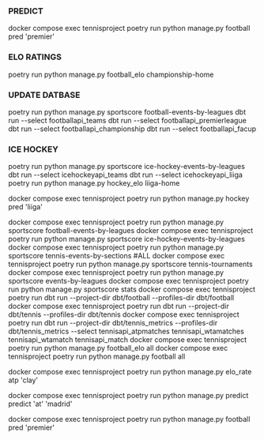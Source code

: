 ### PREDICT
docker compose exec tennisproject poetry run python manage.py football pred 'premier'

### ELO RATINGS
poetry run python manage.py football_elo championship-home

### UPDATE DATBASE
poetry run python manage.py sportscore football-events-by-leagues
dbt run --select footballapi_teams
dbt run --select footballapi_premierleague
dbt run --select footballapi_championship
dbt run --select footballapi_facup


### ICE HOCKEY
poetry run python manage.py sportscore ice-hockey-events-by-leagues
dbt run --select icehockeyapi_teams
dbt run --select icehockeyapi_liiga
poetry run python manage.py hockey_elo liiga-home

docker compose exec tennisproject poetry run python manage.py hockey pred 'liiga'

docker compose exec tennisproject poetry run python manage.py sportscore football-events-by-leagues
docker compose exec tennisproject poetry run python manage.py sportscore ice-hockey-events-by-leagues
docker compose exec tennisproject poetry run python manage.py sportscore tennis-events-by-sections #ALL
docker compose exec tennisproject poetry run python manage.py sportscore tennis-tournaments
docker compose exec tennisproject poetry run python manage.py sportscore events-by-leagues
docker compose exec tennisproject poetry run python manage.py sportscore stats
docker compose exec tennisproject poetry run dbt run --project-dir dbt/football --profiles-dir dbt/football
docker compose exec tennisproject poetry run dbt run --project-dir dbt/tennis --profiles-dir dbt/tennis
docker compose exec tennisproject poetry run dbt run --project-dir dbt/tennis_metrics --profiles-dir dbt/tennis_metrics --select tennisapi_atpmatches tennisapi_wtamatches tennisapi_wtamatch tennisapi_match
docker compose exec tennisproject poetry run python manage.py football_elo all
docker compose exec tennisproject poetry run python manage.py football all

docker compose exec tennisproject poetry run python manage.py elo_rate atp 'clay'

docker compose exec tennisproject poetry run python manage.py predict predict 'at' 'madrid'

docker compose exec tennisproject poetry run python manage.py football pred 'premier'

